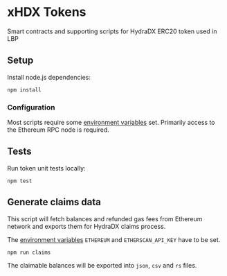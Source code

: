 # xHDX Tokens

Smart contracts and supporting scripts for HydraDX ERC20 token used in LBP

## Setup

Install node.js dependencies:

```
npm install
```

### Configuration

Most scripts require some [environment variables](.env.example) set. Primarily 
access to the Ethereum RPC node is required.

## Tests

Run token unit tests locally:

```
npm test
```

## Generate claims data

This script will fetch balances and refunded gas fees from Ethereum network and exports them for HydraDX claims process.

The [environment variables](.env.example) `ETHEREUM` and `ETHERSCAN_API_KEY` have to be set.

```
npm run claims
```

The claimable balances will be exported into `json`, `csv` and `rs` files.
